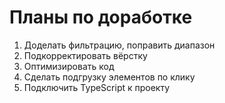 # Планы по доработке

1. Доделать фильтрацию, поправить диапазон
2. Подкорректировать вёрстку
3. Оптимизировать код
4. Сделать подгрузку элементов по клику
5. Подключить TypeScript к проекту
